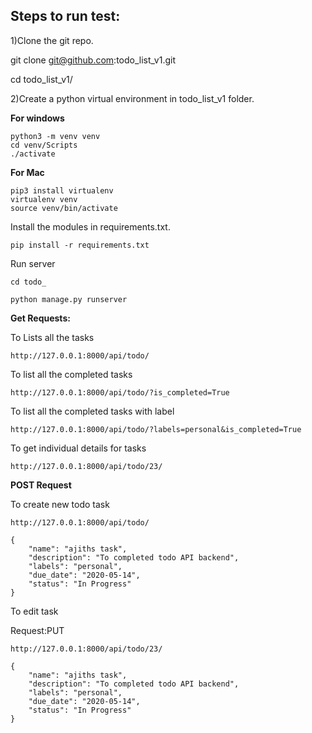 
Steps to run test:
-----------------
1)Clone the git repo.

   git clone git@github.com:todo_list_v1.git
   
   cd todo_list_v1/
   
2)Create a python virtual environment in todo_list_v1 folder.

**For windows**
    
    python3 -m venv venv
    cd venv/Scripts
    ./activate
   
**For Mac**

    pip3 install virtualenv
    virtualenv venv
    source venv/bin/activate 
    
Install the modules in requirements.txt.
   
    pip install -r requirements.txt

Run server

`cd todo_`

`python manage.py runserver`


**Get Requests:**

To Lists all the tasks
 
 `http://127.0.0.1:8000/api/todo/`

To list all the completed tasks

`http://127.0.0.1:8000/api/todo/?is_completed=True`

To list all the completed tasks with label

`http://127.0.0.1:8000/api/todo/?labels=personal&is_completed=True`

To get individual details for tasks

`http://127.0.0.1:8000/api/todo/23/`

**POST Request**

To create new todo task


`http://127.0.0.1:8000/api/todo/`

    {
        "name": "ajiths task",
        "description": "To completed todo API backend",
        "labels": "personal",
        "due_date": "2020-05-14",
        "status": "In Progress"
    }

To edit task

Request:PUT

`http://127.0.0.1:8000/api/todo/23/`

    {
        "name": "ajiths task",
        "description": "To completed todo API backend",
        "labels": "personal",
        "due_date": "2020-05-14",
        "status": "In Progress"
    }












